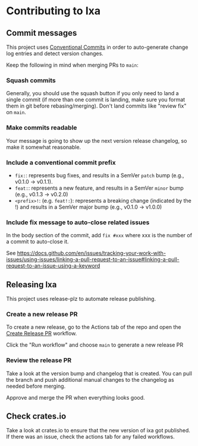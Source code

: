 # Contributing to Ixa

## Commit messages

This project uses [Conventional Commits](https://release-plz.dev/docs/changelog/format#how-should-i-write-my-commits)
in order to auto-generate change log entries and detect version changes.

Keep the following in mind when merging PRs to `main`:

### Squash commits

Generally, you should use the squash button if you only need to land a single commit (if more than one commit is landing, make sure you
format them in git before rebasing/merging). Don't land commits like "review fix" on `main`.

### Make commits readable

Your message is going to show up the next version release changelog, so make it somewhat reasonable.

### Include a conventional commit prefix

- `fix:`: represents bug fixes, and results in a SemVer `patch` bump (e.g., v0.1.0 -> v0.1.1).
- `feat:`: represents a new feature, and results in a SemVer `minor` bump (e.g., v0.1.3 -> v0.2.0)
- `<prefix>!`: (e.g. `feat!:`): represents a breaking change (indicated by the !) and results in a SemVer major bump (e.g., v0.1.0 -> v1.0.0)

### Include fix message to auto-close related issues

In the body section of the commit, add `fix #xxx` where xxx is the number of a commit to auto-close it.

See https://docs.github.com/en/issues/tracking-your-work-with-issues/using-issues/linking-a-pull-request-to-an-issue#linking-a-pull-request-to-an-issue-using-a-keyword

## Releasing Ixa

This project uses release-plz to automate release publishing.

### Create a new release PR

To create a new release, go to the Actions tab of the repo and open the [Create Release PR](https://github.com/CDCgov/ixa/actions/workflows/release-plz-pr.yaml) workflow.

Click the "Run workflow" and choose `main` to generate a new release PR

### Review the release PR

Take a look at the version bump and changelog that is created. You can pull the branch and push
additional manual changes to the changelog as needed before merging.

Approve and merge the PR when everything looks good.

## Check crates.io

Take a look at crates.io to ensure that the new version of ixa got published. If there was an issue,
check the actions tab for any failed workflows.
